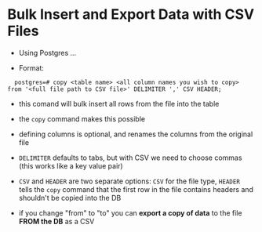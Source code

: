 # Bulk Insert and Export Data with CSV Files

- Using Postgres ... 

- Format: 
```
  postgres=# copy <table name> <all column names you wish to copy> from '<full file path to CSV file>' DELIMITER ',' CSV HEADER; 

```
- this comand will bulk insert all rows from the file into the table 

- the `copy` command makes this possible
- defining columns is optional, and renames the columns from the original file
- `DELIMITER` defaults to tabs, but with CSV we need to choose commas (this works like a key value pair)
- `CSV` and `HEADER` are two separate options: `CSV` for the file type, `HEADER` tells the `copy` command that the first row in the file contains headers and shouldn't be copied into the DB 

- if you change "from" to "to" you can **export a copy of data** to the file **FROM the DB** as a CSV 

